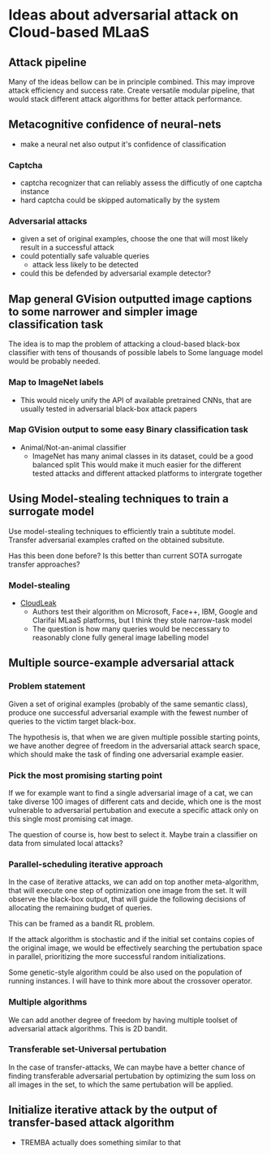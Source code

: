 # Ideas about adversarial attack on Cloud-based MLaaS

## Attack pipeline
Many of the ideas bellow can be in principle combined. This may improve attack efficiency and success rate.
Create versatile modular pipeline, that would stack different attack algorithms for better attack performance.

## Metacognitive confidence of neural-nets 
- make a neural net also output it's confidence of classification

### Captcha
- captcha recognizer that can reliably assess the difficutly of one captcha instance
- hard captcha could be skipped automatically by the system

### Adversarial attacks 
- given a set of original examples, choose the one that will most likely result in a successful attack
- could potentially safe valuable queries
    - attack less likely to be detected 
- could this be defended by adversarial example detector?



## Map general GVision outputted image captions to some narrower and simpler image classification task 
The idea is to map the problem of attacking a cloud-based black-box classifier with tens of thousands of possible labels to 
Some language model would be probably needed.

### Map to ImageNet labels
- This would nicely unify the API of available pretrained CNNs, that are usually tested in adversarial black-box attack papers

### Map GVision output to some easy Binary classification task
- Animal/Not-an-animal classifier
    - ImageNet has many animal classes in its dataset, could be a good balanced split
This would make it much easier for the different tested attacks and different attacked platforms to intergrate together


## Using Model-stealing techniques to train a surrogate model
Use model-stealing techniques to efficiently train a subtitute model. Transfer adversarial examples crafted on the obtained subsitute.

Has this been done before? Is this better than current SOTA surrogate transfer approaches?

### Model-stealing
- [CloudLeak](https://www.semanticscholar.org/paper/CloudLeak%3A-Large-Scale-Deep-Learning-Models-Through-Yu-Yang/4d548fd21aad60e3052455e22b7a57cc1f06e3c3)
    - Authors test their algorithm on Microsoft, Face++, IBM, Google and Clarifai MLaaS platforms, but I think they stole narrow-task model
    - The question is how many queries would be neccessary to reasonably clone fully general image labelling model



## Multiple source-example adversarial attack
### Problem statement
Given a set of original examples (probably of the same semantic class), produce one successful adversarial example with the fewest number of queries to the victim target black-box.

The hypothesis is, that when we are given multiple possible starting points, we have another degree of freedom in the adversarial attack search space, which should make the task of finding one adversarial example easier.


### Pick the most promising starting point
If we for example want to find a single adversarial image of a cat, we can take diverse 100 images of different cats and decide, which one is the most vulnerable to adversarial pertubation and execute a specific attack only on this single most promising cat image.

The question of course is, how best to select it. Maybe train a classifier on data from simulated local attacks?


### Parallel-scheduling iterative approach
In the case of iterative attacks, we can add on top another meta-algorithm, that will execute one step of optimization one image from the set. It will observe the black-box output, that will guide the following decisions of allocating the remaining budget of queries.

This can be framed as a bandit RL problem.

If the attack algorithm is stochastic and if the initial set contains copies of the original image, we would be effectively searching the pertubation space in parallel, prioritizing the more successful random initializations.

Some genetic-style algorithm could be also used on the population of running instances. I will have to think  more about the crossover operator.


### Multiple algorithms
We can add another degree of freedom by having multiple toolset of adversarial attack algorithms. This is 2D bandit.


### Transferable set-Universal pertubation
In the case of transfer-attacks, We can maybe have a better chance of finding transferable adversarial pertubation by optimizing the sum loss on all images in the set, to which the same pertubation will be applied. 


## Initialize iterative attack by the output of transfer-based attack algorithm 
- TREMBA actually does something similar to that

